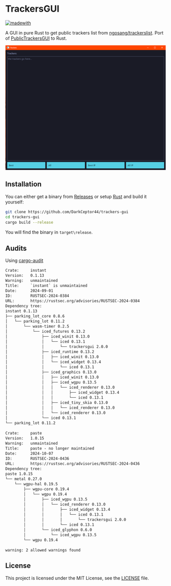 # TrackersGUI

[![madewith](https://forthebadge.com/images/badges/made-with-rust.svg)](https://forthebadge.com)

A GUI in pure Rust to get public trackers list from [ngosang/trackerslist](https://github.com/ngosang/trackerslist). Port of [PublicTrackersGUI](https://github.com/DarkCeptor44/PublicTrackersGUI) to Rust.

![screen1](assets/screen1.png)

## Installation

You can either get a binary from [Releases](https://github.com/DarkCeptor44/trackers-gui/releases) or setup [Rust](https://rustup.rs/) and build it yourself:

```bash
git clone https://github.com/DarkCeptor44/trackers-gui
cd trackers-gui
cargo build --release
```

You will find the binary in `target\release`.

## Audits

Using [cargo-audit](https://crates.io/crates/cargo-audit)

```text
Crate:     instant
Version:   0.1.13
Warning:   unmaintained
Title:     `instant` is unmaintained
Date:      2024-09-01
ID:        RUSTSEC-2024-0384
URL:       https://rustsec.org/advisories/RUSTSEC-2024-0384
Dependency tree:
instant 0.1.13
├── parking_lot_core 0.8.6
│   └── parking_lot 0.11.2
│       └── wasm-timer 0.2.5
│           └── iced_futures 0.13.2
│               ├── iced_winit 0.13.0
│               │   └── iced 0.13.1
│               │       └── trackersgui 2.0.0
│               ├── iced_runtime 0.13.2
│               │   ├── iced_winit 0.13.0
│               │   └── iced_widget 0.13.4
│               │       └── iced 0.13.1
│               ├── iced_graphics 0.13.0
│               │   ├── iced_winit 0.13.0
│               │   ├── iced_wgpu 0.13.5
│               │   │   └── iced_renderer 0.13.0
│               │   │       ├── iced_widget 0.13.4
│               │   │       └── iced 0.13.1
│               │   ├── iced_tiny_skia 0.13.0
│               │   │   └── iced_renderer 0.13.0
│               │   └── iced_renderer 0.13.0
│               └── iced 0.13.1
└── parking_lot 0.11.2

Crate:     paste
Version:   1.0.15
Warning:   unmaintained
Title:     paste - no longer maintained
Date:      2024-10-07
ID:        RUSTSEC-2024-0436
URL:       https://rustsec.org/advisories/RUSTSEC-2024-0436
Dependency tree:
paste 1.0.15
└── metal 0.27.0
    └── wgpu-hal 0.19.5
        ├── wgpu-core 0.19.4
        │   └── wgpu 0.19.4
        │       ├── iced_wgpu 0.13.5
        │       │   └── iced_renderer 0.13.0
        │       │       ├── iced_widget 0.13.4
        │       │       │   └── iced 0.13.1
        │       │       │       └── trackersgui 2.0.0
        │       │       └── iced 0.13.1
        │       └── iced_glyphon 0.6.0
        │           └── iced_wgpu 0.13.5
        └── wgpu 0.19.4

warning: 2 allowed warnings found
```

## License

This project is licensed under the MIT License, see the [LICENSE](LICENSE) file.
